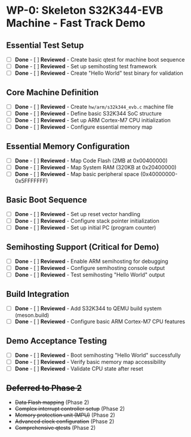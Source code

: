 # WP-0: Skeleton S32K344-EVB Machine - Fast Track Demo

## Essential Test Setup
- [ ] **Done** - [ ] **Reviewed** - Create basic qtest for machine boot sequence
- [ ] **Done** - [ ] **Reviewed** - Set up semihosting test framework
- [ ] **Done** - [ ] **Reviewed** - Create "Hello World" test binary for validation

## Core Machine Definition
- [ ] **Done** - [ ] **Reviewed** - Create `hw/arm/s32k344_evb.c` machine file
- [ ] **Done** - [ ] **Reviewed** - Define basic S32K344 SoC structure
- [ ] **Done** - [ ] **Reviewed** - Set up ARM Cortex-M7 CPU initialization
- [ ] **Done** - [ ] **Reviewed** - Configure essential memory map

## Essential Memory Configuration
- [ ] **Done** - [ ] **Reviewed** - Map Code Flash (2MB at 0x00400000)
- [ ] **Done** - [ ] **Reviewed** - Map System RAM (320KB at 0x20400000)
- [ ] **Done** - [ ] **Reviewed** - Map basic peripheral space (0x40000000-0x5FFFFFFF)

## Basic Boot Sequence
- [ ] **Done** - [ ] **Reviewed** - Set up reset vector handling
- [ ] **Done** - [ ] **Reviewed** - Configure stack pointer initialization
- [ ] **Done** - [ ] **Reviewed** - Set up initial PC (program counter)

## Semihosting Support (Critical for Demo)
- [ ] **Done** - [ ] **Reviewed** - Enable ARM semihosting for debugging
- [ ] **Done** - [ ] **Reviewed** - Configure semihosting console output
- [ ] **Done** - [ ] **Reviewed** - Test semihosting "Hello World" output

## Build Integration
- [ ] **Done** - [ ] **Reviewed** - Add S32K344 to QEMU build system (meson.build)
- [ ] **Done** - [ ] **Reviewed** - Configure basic ARM Cortex-M7 CPU features

## Demo Acceptance Testing
- [ ] **Done** - [ ] **Reviewed** - Boot semihosting "Hello World" successfully
- [ ] **Done** - [ ] **Reviewed** - Verify basic memory map accessibility
- [ ] **Done** - [ ] **Reviewed** - Validate CPU state after reset

## ~~Deferred to Phase 2~~
- ~~Data Flash mapping~~ (Phase 2)
- ~~Complex interrupt controller setup~~ (Phase 2)
- ~~Memory protection unit (MPU)~~ (Phase 2)
- ~~Advanced clock configuration~~ (Phase 2)
- ~~Comprehensive qtests~~ (Phase 2) 